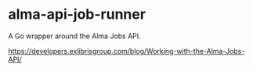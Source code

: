 # alma-api-job-runner
A Go wrapper around the Alma Jobs API.

https://developers.exlibrisgroup.com/blog/Working-with-the-Alma-Jobs-API/
